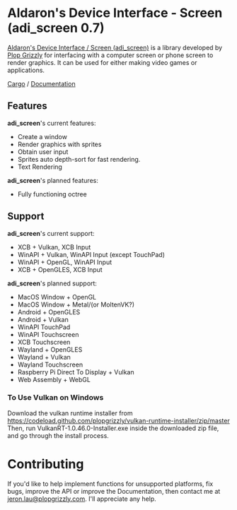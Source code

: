 # Aldaron's Device Interface - Screen (adi_screen 0.7)
[Aldaron's Device Interface / Screen (adi_screen)](http://plopgrizzly.com/adi_screen)
is a library developed by [Plop Grizzly](http://plopgrizzly.com)
for interfacing with a computer screen or phone screen to render graphics.
It can be used for either making video games or applications.

[Cargo](https://crates.io/crates/adi_screen) /
[Documentation](https://docs.rs/adi_screen)

## Features
**adi_screen**'s current features:
* Create a window
* Render graphics with sprites
* Obtain user input
* Sprites auto depth-sort for fast rendering.
* Text Rendering

**adi_screen**'s planned features:
* Fully functioning octree

## Support
**adi_screen**'s current support:
* XCB + Vulkan, XCB Input
* WinAPI + Vulkan, WinAPI Input (except TouchPad)
* WinAPI + OpenGL, WinAPI Input
* XCB + OpenGLES, XCB Input

**adi_screen**'s planned support:
* MacOS Window + OpenGL
* MacOS Window + Metal/(or MoltenVK?)
* Android + OpenGLES
* Android + Vulkan
* WinAPI TouchPad
* WinAPI Touchscreen
* XCB Touchscreen
* Wayland + OpenGLES
* Wayland + Vulkan
* Wayland Touchscreen
* Raspberry Pi Direct To Display + Vulkan
* Web Assembly + WebGL

### To Use Vulkan on Windows
Download the vulkan runtime installer from
https://codeload.github.com/plopgrizzly/vulkan-runtime-installer/zip/master
Then, run VulkanRT-1.0.46.0-Installer.exe inside the downloaded zip file, and go
through the install process.

# Contributing
If you'd like to help implement functions for unsupported platforms, fix bugs,
improve the API or improve the Documentation, then contact me at
jeron.lau@plopgrizzly.com. I'll appreciate any help.
